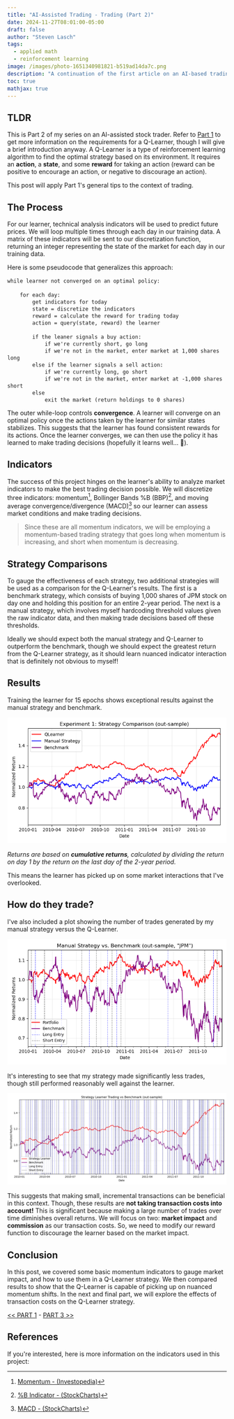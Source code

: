```yaml
---
title: "AI-Assisted Trading - Trading (Part 2)"
date: 2024-11-27T08:01:00-05:00
draft: false
author: "Steven Lasch"
tags:
  - applied math
  - reinforcement learning
image: /images/photo-1651340981821-b519ad14da7c.png
description: "A continuation of the first article on an AI-based trading strategy using reinforcement learning."
toc: true
mathjax: true
---
```


## TLDR
This is Part 2 of my series on an AI-assisted stock trader. Refer to [Part 1](https://steven-lasch.com/blogs/ai-trader-pt1/) to get more information on the requirements for a Q-Learner, though I will give a brief introduction anyway. A Q-Learner is a type of reinforcement learning algorithm to find the optimal strategy based on its environment. It requires an **action**, a **state**, and some **reward** for taking an action (reward can be positive to encourage an action, or negative to discourage an action).

This post will apply Part 1's general tips to the context of trading. 
## The Process
For our learner, technical analysis indicators will be used to predict future prices. We will loop multiple times through each day in our training data. A matrix of these indicators will be sent to our discretization function, returning an integer representing the state of the market for each day in our training data. 

Here is some pseudocode that generalizes this approach:
```text
while learner not converged on an optimal policy:

	for each day:
		get indicators for today
		state = discretize the indicators
		reward = calculate the reward for trading today
		action = query(state, reward) the learner
		
		if the leaner signals a buy action:
			if we're currently short, go long
			if we're not in the market, enter market at 1,000 shares long
		else if the learner signals a sell action:
			if we're currently long, go short
			if we're not in the market, enter market at -1,000 shares short
		else
			exit the market (return holdings to 0 shares)
```

The outer while-loop controls **convergence**. A learner will converge on an optimal policy once the actions taken by the learner for similar states stabilizes. This suggests that the learner has found consistent rewards for its actions. Once the learner converges, we can then use the policy it has learned to make trading decisions (hopefully it learns well... 🤞).

## Indicators
The success of this project hinges on the learner's ability to analyze market indicators to make the best trading decision possible. We will discretize three indicators: momentum[^1], Bollinger Bands %B (BBP)[^2], and moving average convergence/divergence (MACD)[^3] so our learner can assess market conditions and make trading decisions.

> Since these are all momentum indicators, we will be employing a momentum-based trading strategy that goes long when momentum is increasing, and short when momentum is decreasing.

## Strategy Comparisons
To gauge the effectiveness of each strategy, two additional strategies will be used as a comparison for the Q-Learner's results. The first is a benchmark strategy, which consists of buying 1,000 shares of JPM stock on day one and holding this position for an entire 2-year period. The next is a manual strategy, which involves myself hardcoding threshold values given the raw indicator data, and then making trade decisions based off these thresholds.

Ideally we should expect both the manual strategy and Q-Learner to outperform the benchmark, though we should expect the greatest return from the Q-Learner strategy, as it should learn nuanced indicator interaction that is definitely not obvious to myself!

## Results
Training the learner for 15 epochs shows exceptional results against the manual strategy and benchmark. 

<div style="text-align: center;">
  <img src="https://raw.githubusercontent.com/s-lasch/portfolio/refs/heads/master/exampleSite/content/blogs/ai-trader/strategy_comparison_out_sample.png" />
</div>

*Returns are based on **cumulative returns**, calculated by dividing the return on day 1 by the return on the last day of the 2-year period.*

This means the learner has picked up on some market interactions that I've overlooked. 

## How do they trade?
I've also included a plot showing the number of trades generated by my manual strategy versus the Q-Learner. 

<div style="text-align: center;">
  <img src="https://raw.githubusercontent.com/s-lasch/portfolio/refs/heads/master/exampleSite/content/blogs/ai-trader/MS_out_sample.png" />
</div>
  
It's interesting to see that my strategy made significantly less trades, though still performed reasonably well against the learner.  
  
<div style="text-align: center;">
  <img src="https://raw.githubusercontent.com/s-lasch/portfolio/refs/heads/master/exampleSite/content/blogs/ai-trader/strategy_learner_trades_out_sample.png" />
</div>

This suggests that making small, incremental transactions can be beneficial in this context. Though, these results are **not taking transaction costs into account!** This is significant because making a large number of trades over time diminishes overall returns. We will focus on two: **market impact** and **commission** as our transaction costs. So, we need to modify our reward function to discourage the learner based on the market impact. 

## Conclusion
In this post, we covered some basic momentum indicators to gauge market impact, and how to use them in a Q-Learner strategy. We then compared results to show that the Q-Learner is capable of picking up on nuanced momentum shifts. In the next and final part, we will explore the effects of transaction costs on the Q-Learner strategy.

[<< PART 1](https://slasch-portfolio.netlify.app/blogs/ai-trader-pt1/) - [PART 3 >>](https://slasch-portfolio.netlify.app/blogs/ai-trader-pt3/)

## References
If you're interested, here is more information on the indicators used in this project:
[^1]: [Momentum - (Investopedia)](https://www.investopedia.com/terms/m/momentum.asp)
[^2]: [%B Indicator - (StockCharts)](https://StockCharts.stockcharts.com/table-of-contents/technical-indicators-and-overlays/technical-indicators/b-indicator}{\%B)
[^3]: [MACD - (StockCharts)](https://StockCharts.stockcharts.com/table-of-contents/technical-indicators-and-overlays/technical-indicators/macd-moving-average-convergence-divergence-oscillator)
